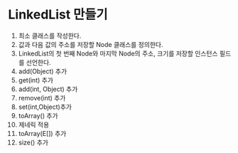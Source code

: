 # LinkedList 만들기

1) 최소 클래스를 작성한다.
2) 값과 다음 값의 주소를 저장할 Node 클래스를 정의한다. 
3) LinkedList의 첫 번째 Node와 마지막 Node의 주소, 크기를 저장할 인스턴스 필드를 선언한다.
4) add(Object) 추가
5) get(int) 추가
6) add(int, Object) 추가
7) remove(int) 추가
8) set(int,Object)추가
9) toArray() 추가
10) 제네릭 적용
11) toArray(E[]) 추가
12) size() 추가